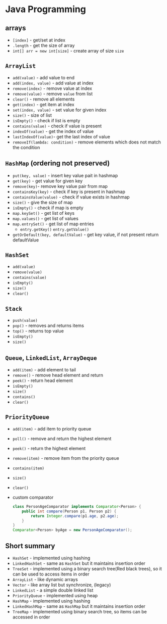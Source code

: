 # Java Programming

## arrays

- `[index]` - get/set at index
- `.length` - get the size of array
- `int[] arr = new int[size]` - create array of size `size`

## `ArrayList`

- `add(value)` - add value to end
- `add(index, value)` - add value at index
- `remove(index)` - remove value at index
- `remove(value)` - remove `value` from list
- `clear()` - remove all elements
- `get(index)` - get item at index
- `set(index, value)` - set value for given index
- `size()` - size of list
- `isEmpty()` - check if list is empty
- `contains(value)` - check if value is present
- `indexOf(value)` - get the index of value
- `lastIndexOf(value)`- get the last index of value
- `removeIf(lambda: condition)` - remove elements which does not match the condition

## `HashMap` (ordering not preserved)

- `put(key, value)` - insert key value pait in hashmap
- `get(key)` - get value for given key
- `remove(key)`- remove key value pair from map
- `containsKey(key)` - check if key is present in hashmap
- `containsValue(value)` - check if value exists in hashmap
- `size()` - give the size of map
- `isEmpty()` - check if map is empty
- `map.keySet()` - get list of keys
- `map.values()` - get list of values
- `map.entrySet()` - get list of map entries
    - `entry.getKey()` `entry.getValue()`
- `getOrDefault(key, defaultValue)` - get key value, if not present return defaultValue

## `HashSet`

- `add(value)`
- `remove(value)`
- `contains(value)`
- `isEmpty()`
- `size()`
- `clear()`

## `Stack`

- `push(value)`
- `pop()` - removes and returns items
- `top()` - returns top value
- `isEmpty()`
- `size()`

## `Queue`, `LinkedList`, `ArrayDeque`

- `add(item)` - add element to tail
- `remove()` - remove head element and return
- `peek()` - return head element
- `isEmpty()`
- `size()`
- `contains()`
- `clear()`

## `PriorityQueue`

- `add(item)` - add item to priority queue
- `poll()` - remove and return the highest element
- `peek()` - return the highest element
- `remove(item)` - remove item from the priority queue
- `contains(item)`
- `size()`
- `clear()`
- custom comparator

    ```java
    class PersonAgeComparator implements Comparator<Person> { 
        public int compare(Person p1, Person p2) {
            return Integer.compare(p1.age, p2.age);
        }
    }
    Comparator<Person> byAge = new PersonAgeComparator();
    ```

## Short summary

- `HashSet` - implemented using hashing
- `LinkedHashSet` - same as `HashSet` but it maintains insertion order
- `TreeSet` - implemented using a binary search tree(Red black trees), so it can be used to access items in order
- `ArrayList` - like dynamic arrays
- `Vector` - like array list but synchronize, (legacy)
- `LinkedList` - a simple double linked list
- `PriorityQueue` - implemented using heap
- `HashMap` - implemented using hashing
- `LinkedHashMap` - same as `HashMap` but it maintains insertion order
- `TreeMap` - implemented using binary search tree, so items can be accessed in order
